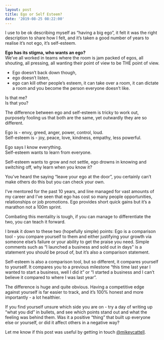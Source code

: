 ```yaml
---
layout: post
title: Ego or Self Esteem?
date: '2019-08-25 08:22:00'
---
```

I use to be ok describing myself as “having a big ego”, it felt it was the right description to share how I felt, and it’s taken a good number of years to realise it’s not ego, it’s self-esteem.

<strong>Ego has its stigma, who wants an ego? </strong><br>
We’ve all worked in teams where the room is jam packed of egos, all shouting, all pressing, all wanting their point of view to be THE point of view.
<ul>
	<li>Ego doesn’t back down though, </li>
	<li>ego doesn’t listen, </li>
	<li>ego can kill other people’s esteem, it can take over a room, it can dictate a room and you become the person everyone doesn’t like.</li>
</ul>

Is that me? <br>
Is that you?<br>

The difference between ego and self-esteem is tricky to work out, purposely fooling us that both are the same, yet outwardly they are so different.

Ego is - envy, greed, anger, power, control, loud. <br>
Self-esteem is - joy, peace, love, kindness, empathy, less powerful. <br>

Ego says I know everything. <br>
Self-esteem wants to learn from everyone. <br>

Self-esteem wants to grow and not settle, ego drowns in knowing and switching off, why learn when you know it?

You’ve heard the saying “leave your ego at the door”, you certainly can’t make others do this but you can check your own.

I’ve mentored for the past 10 years, and line managed for vast amounts of my career and I’ve seen that ego has cost so many people opportunities, relationships or job promotions. Ego provides short quick gains but it’s a marathon not a 100m sprint.

Combating this mentality is tough, if you can manage to differentiate the two, you can teach it forward.

I break it down to these two (hopefully simple) points:
Ego is a comparison tool - you compare yourself to them and either justifying your growth via someone else’s failure or your ability to get the praise you need.
Simple comments such as “I launched a business and sold out in days” is a statement you should be proud of, but it’s also a comparison statement.

Self-esteem is also a comparison tool, but so different, it compares yourself to yourself. It compares you to a previous milestone “this time last year I wanted to start a business, well I did it” or
“I started a business and I can’t believe it compared to where I was last year”.

The difference is huge and quite obvious. Having a competitive edge against yourself is far easier to track, and it’s 100% honest and more importantly - a lot healthier.

If you find yourself unsure which side you are on - try a day of writing up “what you did” in bullets, and see which points stand out and what the feeling was behind them. Was it a positive “thing” that built up everyone else or yourself, or did it affect others in a negative way?

Let me know if this post was useful by getting in touch <a href="">@mikeycattell</a>.
